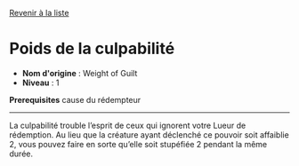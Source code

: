 [Revenir à la liste](..)

# Poids de la culpabilité

 * **Nom d'origine** : Weight of Guilt
 * **Niveau** : 1


<p><span id="ctl00_MainContent_DetailedOutput"><strong>Prerequisites</strong> cause du rédempteur<br></span></p>
<hr>
<p>La culpabilité trouble l’esprit de ceux qui ignorent votre Lueur de rédemption.&nbsp;Au lieu que la créature ayant déclenché ce pouvoir soit affaiblie 2, vous pouvez faire en sorte qu’elle soit stupéfiée 2 pendant la même durée.</p>